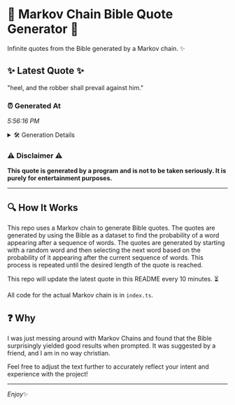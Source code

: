# 📖 Markov Chain Bible Quote Generator 📖

Infinite quotes from the Bible generated by a Markov chain. ✨

## ✨ Latest Quote ✨
"heel, and the robber shall prevail against him."

### ⏰ Generated At
*5:56:16 PM*

<details>
    <summary>🛠️ Generation Details</summary>
    <p>
        <strong>🌱 Seed:</strong> heel,<br>
        <strong>🔄 Iterations:</strong> 7<br>
        <strong>📜 Context History:</strong><br>[ heel, ]: and<br>[ heel,, and ]: the<br>[ heel,, and, the ]: robber<br>[ heel,, and, the, robber ]: shall<br>[ heel,, and, the, robber, shall ]: prevail<br>[ heel,, and, the, robber, shall, prevail ]: against<br>[ and, the, robber, shall, prevail, against ]: him.<br>
    </p>
</details>

### ⚠️ Disclaimer ⚠️
**This quote is generated by a program and is not to be taken seriously. It is purely for entertainment purposes.**

---

## 🔍 How It Works

This repo uses a Markov chain to generate Bible quotes. The quotes are generated by using the Bible as a dataset to find the probability of a word appearing after a sequence of words. The quotes are generated by starting with a random word and then selecting the next word based on the probability of it appearing after the current sequence of words. This process is repeated until the desired length of the quote is reached.

This repo will update the latest quote in this README every 10 minutes. ⏳

All code for the actual Markov chain is in `index.ts`.

## ❓ Why

I was just messing around with Markov Chains and found that the Bible surprisingly yielded good results when prompted. 
It was suggested by a friend, and I am in no way christian.

Feel free to adjust the text further to accurately reflect your intent and experience with the project!

---

*Enjoy*✨
